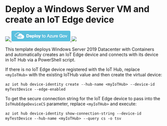 # Deploy a Windows Server VM and create an IoT Edge device

<a href="https://portal.azure.com/#create/Microsoft.Template/uri/https%3A%2F%2Fraw.githubusercontent.com%2FAzure%2Fazure-quickstart-templates%2Fmaster%2Fiot-edge-windows%2Fazuredeploy.json" target="_blank">
    <img src="http://azuredeploy.net/deploybutton.png"/>
</a>
<a href="https://portal.azure.us/#create/Microsoft.Template/uri/https%3A%2F%2Fraw.githubusercontent.com%2FAzure%2Fazure-quickstart-templates%2Fmaster%2Fiot-edge-windows%2Fazuredeploy.json" target="_blank">
<img src="https://raw.githubusercontent.com/Azure/azure-quickstart-templates/master/1-CONTRIBUTION-GUIDE/images/deploytoazuregov.png"
</a>
<a href="http://armviz.io/#/?load=https%3A%2F%2Fraw.githubusercontent.com%2FAzure%2Fazure-quickstart-templates%2Fmaster%2Fiot-edge-windows%2Fazuredeploy.json" target="_blank">
    <img src="http://armviz.io/visualizebutton.png"/>
</a>

This template deploys Windows Server 2019 Datacenter with Containers and automatically creates an IoT Edge device and connects with its device in IoT Hub via a PowerShell script.

If there is no IoT Edge device registered with the IoT Hub, replace `<myIoTHub>` with the existing IoTHub value and then create the virtual device:

```shell
az iot hub device-identity create --hub-name <myIoTHub> --device-id myTestDevice --edge-enabled
```

To get the secure connection string for the IoT Edge device to pass into the `IoTHubEdgeDeviceCS` parameter, replace `<myIoTHub>` and execute:

```shell
az iot hub device-identity show-connection-string --device-id myTestDevice --hub-name <myIoTHub> --query cs -o tsv
```